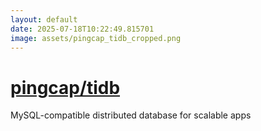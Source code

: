 ```yaml
---
layout: default
date: 2025-07-18T10:22:49.815701
image: assets/pingcap_tidb_cropped.png
---
```


# [pingcap/tidb](https://github.com/pingcap/tidb)

MySQL-compatible distributed database for scalable apps
